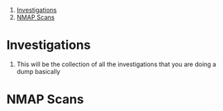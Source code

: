 
1. [Investigations](#investigations)
2. [NMAP Scans](#nmap-scans)


# Investigations

1. This will be the collection of all the investigations that you are doing a dump basically 

# NMAP Scans 

